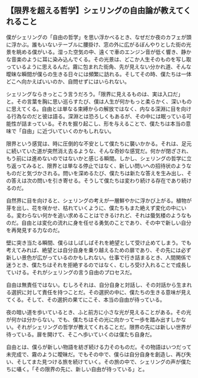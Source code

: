 ## 【限界を超える哲学】シェリングの自由論が教えてくれること

僕がシェリングの「自由の哲学」を思い浮かべるとき、なぜだか夜のカフェが頭に浮かぶ。誰もいないテーブルに腰掛け、窓の外に広がるぼんやりとした街の光景を眺める僕がいる。湿った空気の中、遠くで車のエンジン音が低く響き、静かな音楽のように耳に染み込んでくる。その光景は、どこか人生そのものを写し取っているように思えるんだ。霧に包まれた街角、先が見えない分かれ道、そんな曖昧な瞬間が僕らの生きる日々には頻繁に訪れる。そしてその時、僕たちは一体どこへ向かえばいいのか、自問せずにはいられない。

シェリングならきっとこう言うだろう。「限界に見えるものは、実は入口だ」と。その言葉を胸に思い巡らすたび、僕は人生が何かもっと柔らかく、深いものに思えてくる。自由とは単なる束縛からの解放ではなく、内なる深淵に目を向ける行為なのだと彼は語る。深淵とは恐ろしくもあるが、その中には眠っている可能性が詰まっている。それを掘り起こし、形を与えることで、僕たちは本当の意味で「自由」に近づいていくのかもしれない。

限界という感覚は、時に圧倒的な不安として僕たちに襲いかかる。それは、足元に続いていた道が突然消え去るような、そんな奇妙な感覚だ。何かが閉ざされ、もう前には進めないのではないかと感じる瞬間。しかし、シェリングの哲学に立ち返ってみると、限界とは単なる停止ではなく、新しい問いへの招待状のようなものだと気づかされる。問いを深めるたび、僕たちは新たな答えを生み出し、その答えは次の問いを引き寄せる。そうして僕たちは変わり続ける存在であり続けるのだ。

自然界に目を向けると、シェリングの考えが一層鮮やかに浮かび上がる。植物が芽を出し、花を咲かせ、枯れていくように、僕たちもまた絶えず変化の中にいる。変わらない何かを追い求めることはできるけれど、それは蜃気楼のようなものだ。自由とは変化の流れに身を任せる勇気のことであり、その中で新しい自分を再発見する力なのだ。

壁に突き当たる瞬間、僕らはしばしばそれを絶望として受け止めてしまう。でも考えてみれば、絶望とは自分自身を乗り越えるための扉であり、その先には必ず新しい景色が広がっているのかもしれない。仕事で行き詰まるとき、人間関係で迷うとき、僕たちはそれを拒絶するのではなく、むしろ受け入れることで成長していける。それがシェリングの言う自由のプロセスだ。

自由は無責任ではない。むしろそれは、自分自身と対話し、その対話から生まれる選択に対して責任を持つことだ。その選択の中に、僕たちの生きる意味が見えてくる。そして、その選択の果てにこそ、本当の自由が待っている。

夜の暗い道を歩いているとき、ふと前方に小さな光が見えることがある。その光が何かは分からない。でも、僕たちはその光に向かって一歩を踏み出すしかない。それがシェリングの哲学が教えてくれることだ。限界の先には新しい世界が待っている。扉を開けて、そこへ歩いていくのは僕たち自身だ。

自由とは、僕らが新しい物語を紡ぎ続ける力そのものだ。その物語はいつだって未完成で、霧のように曖昧だ。でもその中で、僕らは自分自身を創造し、再び失い、そしてまた見つける旅を続けていく。その旅の中で、シェリングの声が僕たちに囁く。「その限界の先に、新しい自由が待っている」と。
